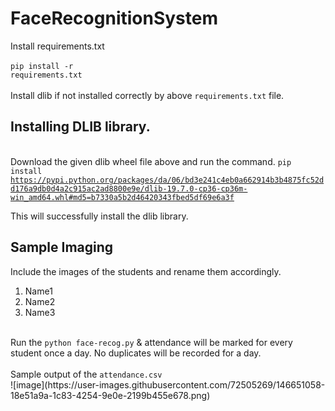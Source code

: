 # FaceRecognitionSystem
Install requirements.txt<br><br>
<code>pip install -r requirements.txt</code><br>
<br>Install dlib if not installed correctly by above <code>requirements.txt</code> file.
<br><h2>Installing DLIB library.</h2><br>Download the given dlib wheel file above and run the command. <code>pip install https://pypi.python.org/packages/da/06/bd3e241c4eb0a662914b3b4875fc52dd176a9db0d4a2c915ac2ad8800e9e/dlib-19.7.0-cp36-cp36m-win_amd64.whl#md5=b7330a5b2d46420343fbed5df69e6a3f</code>
<!--<strong> OR</strong>
Visit <a href src="https://pypi.org/simple/dlib/"> pypi </a>& download the dlib version of your choice in my case-> <b>(dlib-19.19.0-cp37-cp37m-win_amd64.whl)</b><br>
-->
This will successfully install the dlib library.<br>
<h2>Sample Imaging</h2>
Include the images of the students and rename them accordingly.<br>
<ol>
  <li>Name1</li>
  <li>Name2</li>
  <li>Name3</li>
</ol><br>
Run the <code>python face-recog.py</code> & attendance will be marked for every student once a day. No duplicates will be recorded for a day.<br><br>Sample output of the <code>attendance.csv</code><br>
![image](https://user-images.githubusercontent.com/72505269/146651058-18e51a9a-1c83-4254-9e0e-2199b455e678.png)
